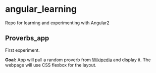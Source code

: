 # angular_learning
Repo for learning and experimenting with Angular2

## Proverbs_app
First experiment.

**Goal:** App will pull a random proverb from [Wikipedia](https://et.wikipedia.org/wiki/Vanas%C3%B5nade_loend) and display it. The webpage will use CSS flexbox for the layout.